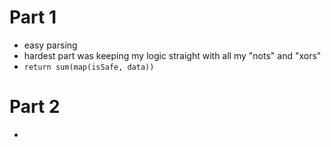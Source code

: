 # Part 1
* easy parsing
* hardest part was keeping my logic straight with all my "nots" and "xors"
* `return sum(map(isSafe, data))`
# Part 2
* 